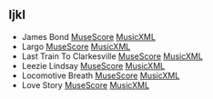 ## Ijkl

- James Bond [MuseScore](./james_bond.mscz) [MusicXML](./james_bond.mxl)
- Largo [MuseScore](./largo.mscz) [MusicXML](./largo.mxl)
- Last Train To Clarkesville [MuseScore](./last_train_to_clarkesville.mscz) [MusicXML](./last_train_to_clarkesville.mxl)
- Leezie Lindsay [MuseScore](./leezie_lindsay.mscz) [MusicXML](./leezie_lindsay.mxl)
- Locomotive Breath [MuseScore](./locomotive_breath.mscz) [MusicXML](./locomotive_breath.mxl)
- Love Story [MuseScore](./love_story.mscz) [MusicXML](./love_story.mxl)
